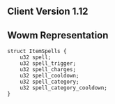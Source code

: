 ## Client Version 1.12

## Wowm Representation
```rust,ignore
struct ItemSpells {
    u32 spell;    
    u32 spell_trigger;    
    u32 spell_charges;    
    u32 spell_cooldown;    
    u32 spell_category;    
    u32 spell_category_cooldown;    
}

```
